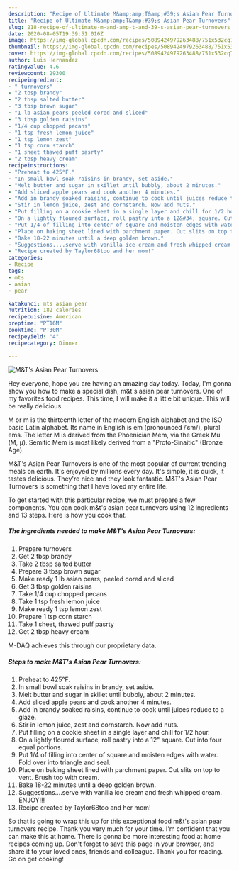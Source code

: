 ```yaml
---
description: "Recipe of Ultimate M&amp;amp;T&amp;#39;s Asian Pear Turnovers"
title: "Recipe of Ultimate M&amp;amp;T&amp;#39;s Asian Pear Turnovers"
slug: 218-recipe-of-ultimate-m-and-amp-t-and-39-s-asian-pear-turnovers
date: 2020-08-05T19:39:51.016Z
image: https://img-global.cpcdn.com/recipes/5089424979263488/751x532cq70/mts-asian-pear-turnovers-recipe-main-photo.jpg
thumbnail: https://img-global.cpcdn.com/recipes/5089424979263488/751x532cq70/mts-asian-pear-turnovers-recipe-main-photo.jpg
cover: https://img-global.cpcdn.com/recipes/5089424979263488/751x532cq70/mts-asian-pear-turnovers-recipe-main-photo.jpg
author: Luis Hernandez
ratingvalue: 4.6
reviewcount: 29300
recipeingredient:
- " turnovers"
- "2 tbsp brandy"
- "2 tbsp salted butter"
- "3 tbsp brown sugar"
- "1 lb asian pears peeled cored and sliced"
- "3 tbsp golden raisins"
- "1/4 cup chopped pecans"
- "1 tsp fresh lemon juice"
- "1 tsp lemon zest"
- "1 tsp corn starch"
- "1 sheet thawed puff pasrty"
- "2 tbsp heavy cream"
recipeinstructions:
- "Preheat to 425°F."
- "In small bowl soak raisins in brandy, set aside."
- "Melt butter and sugar in skillet until bubbly, about 2 minutes."
- "Add sliced apple pears and cook another 4 minutes."
- "Add in brandy soaked raisins, continue to cook until juices reduce to a glaze."
- "Stir in lemon juice, zest and cornstarch. Now add nuts."
- "Put filling on a cookie sheet in a single layer and chill for 1/2 hour."
- "On a lightly floured surface, roll pastry into a 12&#34; square. Cut into four equal portions."
- "Put 1/4 of filling into center of square and moisten edges with water. Fold over into triangle and seal."
- "Place on baking sheet lined with parchment paper. Cut slits on top to vent. Brush top with cream."
- "Bake 18-22 minutes until a deep golden brown."
- "Suggestions....serve with vanilla ice cream and fresh whipped cream. ENJOY!!!"
- "Recipe created by Taylor68too and her mom!"
categories:
- Recipe
tags:
- mts
- asian
- pear

katakunci: mts asian pear 
nutrition: 182 calories
recipecuisine: American
preptime: "PT16M"
cooktime: "PT30M"
recipeyield: "4"
recipecategory: Dinner

---
```



![M&amp;T&#39;s Asian Pear Turnovers](https://img-global.cpcdn.com/recipes/5089424979263488/751x532cq70/mts-asian-pear-turnovers-recipe-main-photo.jpg)

Hey everyone, hope you are having an amazing day today. Today, I'm gonna show you how to make a special dish, m&amp;t&#39;s asian pear turnovers. One of my favorites food recipes. This time, I will make it a little bit unique. This will be really delicious.

M or m is the thirteenth letter of the modern English alphabet and the ISO basic Latin alphabet. Its name in English is em (pronounced /ˈɛm/), plural ems. The letter M is derived from the Phoenician Mem, via the Greek Mu (Μ, μ). Semitic Mem is most likely derived from a &#34;Proto-Sinaitic&#34; (Bronze Age).

M&amp;T&#39;s Asian Pear Turnovers is one of the most popular of current trending meals on earth. It's enjoyed by millions every day. It's simple, it is quick, it tastes delicious. They're nice and they look fantastic. M&amp;T&#39;s Asian Pear Turnovers is something that I have loved my entire life.


To get started with this particular recipe, we must prepare a few components. You can cook m&amp;t&#39;s asian pear turnovers using 12 ingredients and 13 steps. Here is how you cook that.

<!--inarticleads1-->

##### The ingredients needed to make M&amp;T&#39;s Asian Pear Turnovers:

1. Prepare  turnovers
1. Get 2 tbsp brandy
1. Take 2 tbsp salted butter
1. Prepare 3 tbsp brown sugar
1. Make ready 1 lb asian pears, peeled cored and sliced
1. Get 3 tbsp golden raisins
1. Take 1/4 cup chopped pecans
1. Take 1 tsp fresh lemon juice
1. Make ready 1 tsp lemon zest
1. Prepare 1 tsp corn starch
1. Take 1 sheet, thawed puff pasrty
1. Get 2 tbsp heavy cream


M-DAQ achieves this through our proprietary data. 

<!--inarticleads2-->

##### Steps to make M&amp;T&#39;s Asian Pear Turnovers:

1. Preheat to 425°F.
1. In small bowl soak raisins in brandy, set aside.
1. Melt butter and sugar in skillet until bubbly, about 2 minutes.
1. Add sliced apple pears and cook another 4 minutes.
1. Add in brandy soaked raisins, continue to cook until juices reduce to a glaze.
1. Stir in lemon juice, zest and cornstarch. Now add nuts.
1. Put filling on a cookie sheet in a single layer and chill for 1/2 hour.
1. On a lightly floured surface, roll pastry into a 12&#34; square. Cut into four equal portions.
1. Put 1/4 of filling into center of square and moisten edges with water. Fold over into triangle and seal.
1. Place on baking sheet lined with parchment paper. Cut slits on top to vent. Brush top with cream.
1. Bake 18-22 minutes until a deep golden brown.
1. Suggestions....serve with vanilla ice cream and fresh whipped cream. ENJOY!!!
1. Recipe created by Taylor68too and her mom!




So that is going to wrap this up for this exceptional food m&amp;t&#39;s asian pear turnovers recipe. Thank you very much for your time. I'm confident that you can make this at home. There is gonna be more interesting food at home recipes coming up. Don't forget to save this page in your browser, and share it to your loved ones, friends and colleague. Thank you for reading. Go on get cooking!
